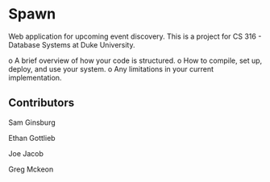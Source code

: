 # Spawn
Web application for upcoming event discovery. This is a project for CS 316 - Database Systems at Duke University.

o A brief overview of how your code is structured.
o How to compile, set up, deploy, and use your system.
o Any limitations in your current implementation.

## Contributors

Sam Ginsburg

Ethan Gottlieb

Joe Jacob

Greg Mckeon

